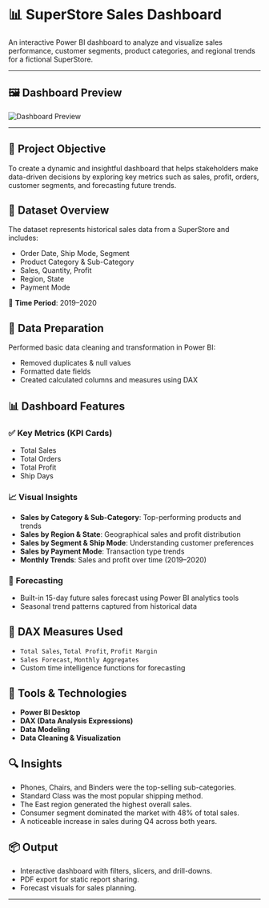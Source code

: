 # 📊 SuperStore Sales Dashboard

An interactive Power BI dashboard to analyze and visualize sales performance, customer segments, product categories, and regional trends for a fictional SuperStore.

---

## 🖼️ Dashboard Preview

![Dashboard Preview](dashboard.png)

---

## 🚀 Project Objective

To create a dynamic and insightful dashboard that helps stakeholders make data-driven decisions by exploring key metrics such as sales, profit, orders, customer segments, and forecasting future trends.

## 📁 Dataset Overview

The dataset represents historical sales data from a SuperStore and includes:
- Order Date, Ship Mode, Segment
- Product Category & Sub-Category
- Sales, Quantity, Profit
- Region, State
- Payment Mode

📌 **Time Period**: 2019–2020  

## 🧹 Data Preparation

Performed basic data cleaning and transformation in Power BI:
- Removed duplicates & null values
- Formatted date fields
- Created calculated columns and measures using DAX

## 📊 Dashboard Features

### ✅ **Key Metrics (KPI Cards)**
- Total Sales
- Total Orders 
- Total Profit
- Ship Days

### 📈 **Visual Insights**
- **Sales by Category & Sub-Category**: Top-performing products and trends
- **Sales by Region & State**: Geographical sales and profit distribution
- **Sales by Segment & Ship Mode**: Understanding customer preferences
- **Sales by Payment Mode**: Transaction type trends
- **Monthly Trends**: Sales and profit over time (2019–2020)

### 🔮 **Forecasting**
- Built-in 15-day future sales forecast using Power BI analytics tools
- Seasonal trend patterns captured from historical data

## 🧠 DAX Measures Used
- `Total Sales`, `Total Profit`, `Profit Margin`
- `Sales Forecast`, `Monthly Aggregates`
- Custom time intelligence functions for forecasting

## 📌 Tools & Technologies
- **Power BI Desktop**
- **DAX (Data Analysis Expressions)**
- **Data Modeling**
- **Data Cleaning & Visualization**

## 🔍 Insights
- Phones, Chairs, and Binders were the top-selling sub-categories.
- Standard Class was the most popular shipping method.
- The East region generated the highest overall sales.
- Consumer segment dominated the market with 48% of total sales.
- A noticeable increase in sales during Q4 across both years.

## 📦 Output

- Interactive dashboard with filters, slicers, and drill-downs.
- PDF export for static report sharing.
- Forecast visuals for sales planning.
---
